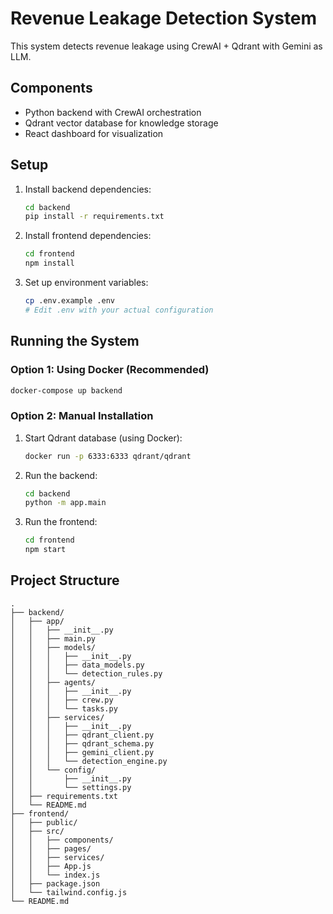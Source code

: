 # Revenue Leakage Detection System

This system detects revenue leakage using CrewAI + Qdrant with Gemini as LLM.

## Components

- Python backend with CrewAI orchestration
- Qdrant vector database for knowledge storage
- React dashboard for visualization

## Setup

1. Install backend dependencies:
   ```bash
   cd backend
   pip install -r requirements.txt
   ```

2. Install frontend dependencies:
   ```bash
   cd frontend
   npm install
   ```

3. Set up environment variables:
   ```bash
   cp .env.example .env
   # Edit .env with your actual configuration
   ```

## Running the System

### Option 1: Using Docker (Recommended)
```bash
docker-compose up backend
```

### Option 2: Manual Installation

1. Start Qdrant database (using Docker):
   ```bash
   docker run -p 6333:6333 qdrant/qdrant
   ```

2. Run the backend:
   ```bash
   cd backend
   python -m app.main
   ```

3. Run the frontend:
   ```bash
   cd frontend
   npm start
   ```

## Project Structure

```
.
├── backend/
│   ├── app/
│   │   ├── __init__.py
│   │   ├── main.py
│   │   ├── models/
│   │   │   ├── __init__.py
│   │   │   ├── data_models.py
│   │   │   └── detection_rules.py
│   │   ├── agents/
│   │   │   ├── __init__.py
│   │   │   ├── crew.py
│   │   │   └── tasks.py
│   │   ├── services/
│   │   │   ├── __init__.py
│   │   │   ├── qdrant_client.py
│   │   │   ├── qdrant_schema.py
│   │   │   ├── gemini_client.py
│   │   │   └── detection_engine.py
│   │   └── config/
│   │       ├── __init__.py
│   │       └── settings.py
│   ├── requirements.txt
│   └── README.md
├── frontend/
│   ├── public/
│   ├── src/
│   │   ├── components/
│   │   ├── pages/
│   │   ├── services/
│   │   ├── App.js
│   │   └── index.js
│   ├── package.json
│   └── tailwind.config.js
└── README.md
```